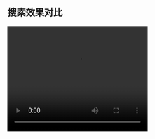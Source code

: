 ## 搜索效果对比
<video width="320" height="240" controls>
    <source src="clever-search/300万字单文件搜索对比.mp4" type="video/mp4">
</video>